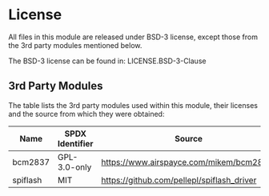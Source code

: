 # License

All files in this module are released under BSD-3 license, except those from
the 3rd party modules mentioned below.

The BSD-3 license can be found in: LICENSE.BSD-3-Clause

## 3rd Party Modules

The table lists the 3rd party modules used within this module, their licenses
and the source from which they were obtained:

| Name     | SPDX Identifier | Source                                        |
|----------|-----------------|-----------------------------------------------|
| bcm2837  | GPL-3.0-only    | <https://www.airspayce.com/mikem/bcm2835/>    |
| spiflash | MIT             | <https://github.com/pellepl/spiflash_driver>  |

